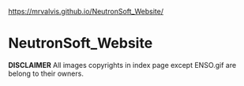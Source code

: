 https://mrvalvis.github.io/NeutronSoft_Website/

# NeutronSoft_Website

**DISCLAIMER**
All images copyrights in index page except ENSO.gif are belong to their owners.
